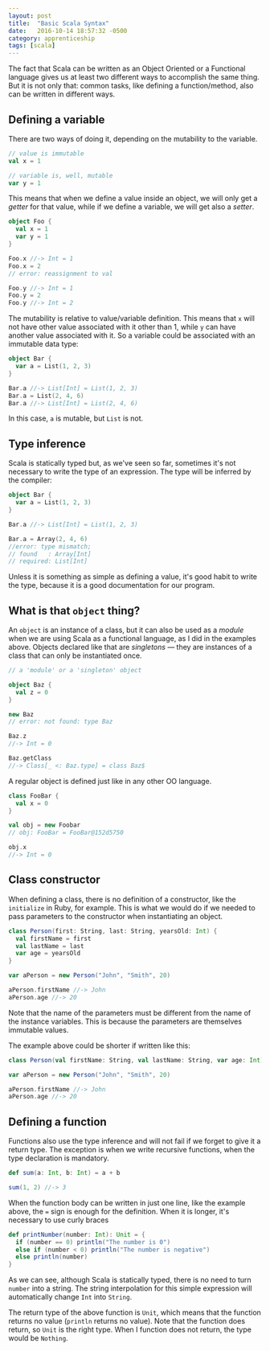 ```yaml
---
layout: post
title:  "Basic Scala Syntax"
date:   2016-10-14 18:57:32 -0500
category: apprenticeship
tags: [scala]
---
```


The fact that Scala can be written as an Object Oriented or a Functional language gives us at least two different ways to accomplish the same thing. But it is not only that: common tasks, like defining a function/method, also can be written in different ways. <!--more-->

## Defining a variable

There are two ways of doing it, depending on the mutability to the variable.

```scala
// value is immutable
val x = 1

// variable is, well, mutable
var y = 1
```

This means that when we define a value inside an object, we will only get a *getter* for that value, while if we define a variable, we will get also a *setter*.

```scala
object Foo {
  val x = 1
  var y = 1
}

Foo.x //-> Int = 1
Foo.x = 2
// error: reassignment to val

Foo.y //-> Int = 1
Foo.y = 2
Foo.y //-> Int = 2
```

The mutability is relative to value/variable definition. This means that `x` will not have other value associated with it other than 1, while `y` can have another value associated with it. So a variable could be associated with an immutable data type:

```scala
object Bar {
  var a = List(1, 2, 3)
}

Bar.a //-> List[Int] = List(1, 2, 3)
Bar.a = List(2, 4, 6)
Bar.a //-> List[Int] = List(2, 4, 6)
```

In this case, `a` is mutable, but `List` is not.

## Type inference

Scala is statically typed but, as we've seen so far, sometimes it's not necessary to write the type of an expression. The type will be inferred by the compiler:

```scala
object Bar {
  var a = List(1, 2, 3)
}

Bar.a //-> List[Int] = List(1, 2, 3)

Bar.a = Array(2, 4, 6)
//error: type mismatch;
// found   : Array[Int]
// required: List[Int]
```

Unless it is something as simple as defining a value, it's good habit to write the type, because it is a good documentation for our program.

## What is that `object` thing?

An `object` is an instance of a class, but it can also be used as a *module* when we are using Scala as a functional language, as I did in the examples above. Objects declared like that are *singletons* &mdash; they are instances of a class that can only be instantiated once.

```scala
// a 'module' or a 'singleton' object

object Baz {
  val z = 0
}

new Baz
// error: not found: type Baz

Baz.z
//-> Int = 0

Baz.getClass
//-> Class[_ <: Baz.type] = class Baz$
```

A regular object is defined just like in any other OO language.

```scala
class FooBar {
  val x = 0
}

val obj = new Foobar
// obj: FooBar = FooBar@152d5750

obj.x
//-> Int = 0
```

## Class constructor

When defining a class, there is no definition of a constructor, like the `initialize` in Ruby, for example. This is what we would do if we needed to pass parameters to the constructor when instantiating an object.

```scala
class Person(first: String, last: String, yearsOld: Int) {
  val firstName = first
  val lastName = last
  var age = yearsOld
}

var aPerson = new Person("John", "Smith", 20)

aPerson.firstName //-> John
aPerson.age //-> 20
```

Note that the name of the parameters must be different from the name of the instance variables. This is because the parameters are themselves immutable values.

The example above could be shorter if written like this:

```scala
class Person(val firstName: String, val lastName: String, var age: Int)

var aPerson = new Person("John", "Smith", 20)

aPerson.firstName //-> John
aPerson.age //-> 20
```

## Defining a function

Functions also use the type inference and will not fail if we forget to give it a return type. The exception is when we write recursive functions, when the type declaration is mandatory.

```scala
def sum(a: Int, b: Int) = a + b

sum(1, 2) //-> 3
```

When the function body can be written in just one line, like the example above, the `=` sign is enough for the definition. When it is longer, it's necessary to use curly braces

```scala
def printNumber(number: Int): Unit = {
  if (number == 0) println("The number is 0")
  else if (number < 0) println("The number is negative")
  else println(number)
}
```

As we can see, although Scala is statically typed, there is no need to turn `number` into a string. The string interpolation for this simple expression will automatically change `Int` into `String`.

The return type of the above function is `Unit`, which means that the function returns no value (`println` returns no value). Note that the function does return, so `Unit` is the right type. When I function does not return, the type would be `Nothing`.

